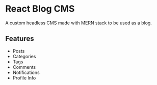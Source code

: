 # React Blog CMS

A custom headless CMS made with MERN stack to be used as a blog.

## Features

- Posts
- Categories
- Tags
- Comments
- Notifications
- Profile Info